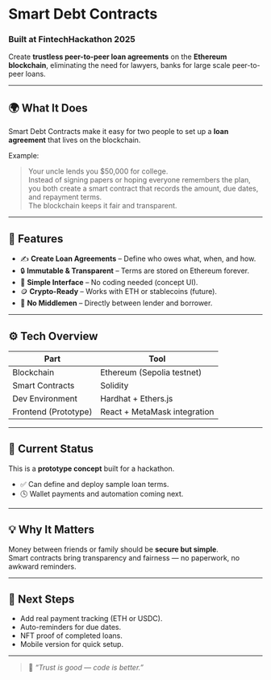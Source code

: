 # Smart Debt Contracts

### Built at FintechHackathon 2025  
Create **trustless peer-to-peer loan agreements** on the **Ethereum blockchain**, eliminating the need for lawyers, banks for large scale peer-to-peer loans.

---

## 🌍 What It Does
Smart Debt Contracts make it easy for two people to set up a **loan agreement** that lives on the blockchain.

Example:  
> Your uncle lends you \$50,000 for college.  
> Instead of signing papers or hoping everyone remembers the plan, you both create a smart contract that records the amount, due dates, and repayment terms.  
> The blockchain keeps it fair and transparent.

---

## 🧩 Features
- ✍️ **Create Loan Agreements** – Define who owes what, when, and how.  
- 🔒 **Immutable & Transparent** – Terms are stored on Ethereum forever.  
- 💬 **Simple Interface** – No coding needed (concept UI).  
- 🪙 **Crypto-Ready** – Works with ETH or stablecoins (future).  
- 🚀 **No Middlemen** – Directly between lender and borrower.

---

## ⚙️ Tech Overview
| Part | Tool |
|------|------|
| Blockchain | Ethereum (Sepolia testnet) |
| Smart Contracts | Solidity |
| Dev Environment | Hardhat + Ethers.js |
| Frontend (Prototype) | React + MetaMask integration |

---

## 🧪 Current Status
This is a **prototype concept** built for a hackathon.  
- ✅ Can define and deploy sample loan terms.  
- 🕓 Wallet payments and automation coming next.  

---

## 💡 Why It Matters
Money between friends or family should be **secure but simple**.  
Smart contracts bring transparency and fairness — no paperwork, no awkward reminders.

---

## 🧭 Next Steps
- Add real payment tracking (ETH or USDC).  
- Auto-reminders for due dates.  
- NFT proof of completed loans.  
- Mobile version for quick setup.

---

> 💬 *“Trust is good — code is better.”*
